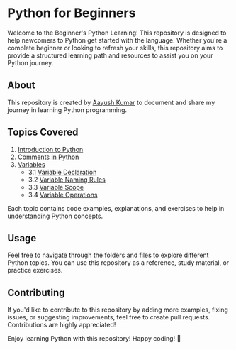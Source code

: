 # Python for Beginners

Welcome to the Beginner's Python Learning! This repository is designed to help newcomers to Python get started with the language. Whether you're a complete beginner or looking to refresh your skills, this repository aims to provide a structured learning path and resources to assist you on your Python journey.

## About

This repository is created by [Aayush Kumar](https://github.com/kayush8) to document and share my journey in learning Python programming.

## Topics Covered

1. [Introduction to Python](01_Introduction_to_Python/README.md)
2. [Comments in Python](02_Comments_in_Python/README.md)
3. [Variables](03_Variables/README.md)
   - 3.1 [Variable Declaration](03_Variables/01_Variable_Declaration/README.md)
   - 3.2 [Variable Naming Rules](03_Variables/02_Variable_Naming_Rules/README.md)
   - 3.3 [Variable Scope](03_Variables/03_Variable_Scope/README.md)
   - 3.4 [Variable Operations](03_Variables/04_Variable_Operations/README.md)

Each topic contains code examples, explanations, and exercises to help in understanding Python concepts.

## Usage

Feel free to navigate through the folders and files to explore different Python topics. You can use this repository as a reference, study material, or practice exercises.

## Contributing

If you'd like to contribute to this repository by adding more examples, fixing issues, or suggesting improvements, feel free to create pull requests. Contributions are highly appreciated!

Enjoy learning Python with this repository! Happy coding! 🐍
